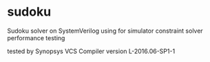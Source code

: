 # sudoku

Sudoku solver on SystemVerilog
using for simulator constraint solver performance testing

tested by Synopsys VCS Compiler version L-2016.06-SP1-1